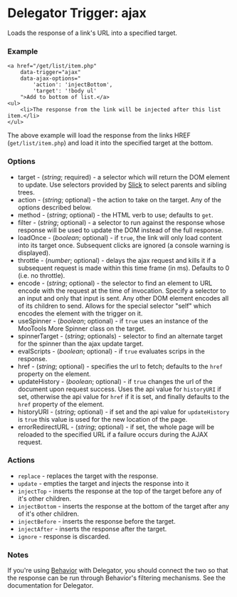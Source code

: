 Delegator Trigger: ajax
=======================

Loads the response of a link's URL into a specified target.

### Example

	<a href="/get/list/item.php"
		data-trigger="ajax"
		data-ajax-options="
			'action': 'injectBottom',
			'target': '!body ul'
		">Add to bottom of list.</a>
	<ul>
		<li>The response from the link will be injected after this list item.</li>
	</ul>

The above example will load the response from the links HREF (`get/list/item.php`) and load it into the specified target at the bottom.

### Options

* target - (*string*; required) - a selector which will return the DOM element to update. Use selectors provided by [Slick](https://github.com/mootools/slick) to select parents and sibling trees.
* action - (*string*; optional) - the action to take on the target. Any of the options described below.
* method - (*string*; optional) - the HTML verb to use; defaults to `get`.
* filter - (*string*; optional) - a selector to run against the response whose response will be used to update the DOM instead of the full response.
* loadOnce - (*boolean*; optional) - if `true`, the link will only load content into its target once. Subsequent clicks are ignored (a console warning is displayed).
* throttle - (*number*; optional) - delays the ajax request and kills it if a subsequent request is made within this time frame (in ms). Defaults to 0 (i.e. no throttle).
* encode - (*string*; optional) - the selector to find an element to URL encode with the request at the time of invocation. Specify a selector to an input and only that input is sent. Any other DOM element encodes all of its children to send. Allows for the special selector "self" which encodes the element with the trigger on it.
* useSpinner - (*boolean*; optional) - if `true` uses an instance of the MooTools More Spinner class on the target.
* spinnerTarget - (*string*; optionals) - selector to find an alternate target for the spinner than the ajax update target.
* evalScripts - (*boolean*; optional) - if `true` evaluates scrips in the response.
* href - (*string*; optional) - specifies the url to fetch; defaults to the `href` property on the element.
* updateHistory - (*boolean*; optional) - if `true` changes the url of the document upon request success. Uses the api value for `historyURI` if set, otherwise the api value for `href` if it is set, and finally defaults to the `href` property of the element.
* historyURI - (*string*; optional) - if set and the api value for `updateHistory` is `true` this value is used for the new location of the page.
* errorRedirectURL - (*string*; optional) - if set, the whole page will be reloaded to the specified URL if a failure occurs during the AJAX request.

### Actions

* `replace` - replaces the target with the response.
* `update` - empties the target and injects the response into it
* `injectTop` - inserts the response at the top of the target before any of it's other children.
* `injectBottom` - inserts the response at the bottom of the target after any of it's other children.
* `injectBefore` - inserts the response before the target.
* `injectAfter` - inserts the response after the target.
* `ignore` - response is discarded.

### Notes

If you're using [Behavior](http://github.com/anutron/behavior) with Delegator, you should connect the two so that the response can be run through Behavior's filtering mechanisms. See the documentation for Delegator.
